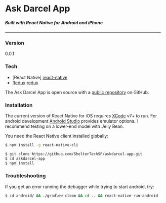 # Ask Darcel App
##### *Built with React Native for Android and iPhone*

___
### Version
0.0.1

### Tech
* [React Native] [react-native]
* [Redux] [redux]

The Ask Darcel App is open source with a [public repository][repo]
 on GitHub.

### Installation

The current version of React Native for iOS requires [XCode][xcode] v7+ to run.
For android development [Android Studio][studio] provides emulator options. I recommend testing on a lower-end model with Jelly Bean.  

You need the React Native client installed globally:

```sh
$ npm install -g react-native-cli
```

```sh
$ git clone https://github.com/ShelterTechSF/askdarcel-app.git
$ cd askdarcel-app
$ npm install
```

### Troubleshooting

If you get an error running the debugger while trying to start android, try:

```sh
$ cd android/ && ./gradlew clean && cd .. && react-native run-android
```

[xcode]: <https://developer.apple.com/downloads/>
[studio]: <https://developer.android.com/studio/intro/index.html/>
[react-native]: <https://facebook.github.io/react-native/>
[redux]: <http://redux.js.org/>
[repo]: <https://github.com/ShelterTechSF/askdarcel-app/>
